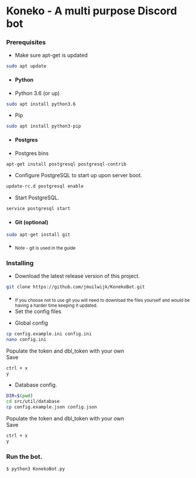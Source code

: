# Koneko - A multi purpose Discord bot

### Prerequisites   
- Make sure apt-get is updated
```bash
sudo apt update
```
- #### Python
 * Python 3.6 (or up)
 ```bash
 sudo apt install python3.6
 ```
 * Pip
 ```bash
 sudo apt install python3-pip
 ```
- #### Postgres  
 * Postgres bins
 ```bash
 apt-get install postgresql postgresql-contrib
 ```
 * Configure PostgreSQL to start up upon server boot.
 ```bash
 update-rc.d postgresql enable
 ```
 * Start PostgreSQL.
 ```bash
 service postgresql start
 ```
- #### Git (optional)
```bash
sudo apt-get install git
```
 - <sub>Note - git is used in the guide</sub>

### Installing
- Download the latest release version of this project.
```bash
git clone https://github.com/jmuilwijk/KonekoBot.git
```
 - <sub>If you choose not to use git you will need to download the files yourself and would be having a harder time keeping it updated.</sub>
- Set the config files  
 * Global config
 ```bash
 cp config.example.ini config.ini
 nano config.ini
 ```
 Populate the token and dbl_token with your own  
 Save
 ```bash
 ctrl + x
 y
 ```
 * Database config.
 ```bash
 DIR=$(pwd)
 cd src/util/database
 cp config.example.json config.json
 ```
 Populate the token and dbl_token with your own  
 Save
 ```bash
 ctrl + x
 y
 ```

### Run the bot.
```
$ python3 KonekoBot.py
```
